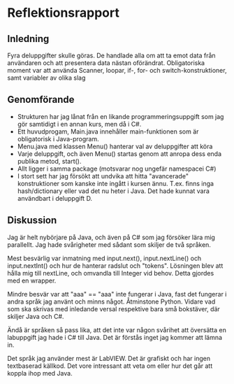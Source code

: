 Reflektionsrapport
===================

## Inledning

Fyra deluppgifter skulle göras. De handlade alla om att ta emot data från användaren och att presentera 
data nästan oförändrat. Obligatoriska moment var att använda Scanner, loopar, if-, for- och switch-konstruktioner,
samt variabler av olika slag

## Genomförande

* Strukturen har jag lånat från en likande programmeringsuppgift som jag gör samtidigt i en annan kurs, men då i C#.
* Ett huvudprogam, Main.java innehåller main-funktionen som är obligatorisk i Java-program.
* Menu.java med klassen Menu() hanterar val av deluppgifter att köra
* Varje deluppgift, och även Menu() startas genom att anropa dess enda publika metod, start(). 
* Allt ligger i samma package (motsvarar nog ungefär namespacei C#)
* I stort sett har jag försökt att undvika att hitta "avancerade" konstruktioner som kanske inte ingått i kursen ännu. 
T.ex. finns inga hash/dictionary eller vad det nu heter i Java. Det hade kunnat vara användbart i deluppgift D.

## Diskussion
Jag är helt nybörjare på Java, och även på C# som jag försöker lära mig parallellt. Jag hade svårigheter med sådant 
som skiljer de två språken. 

Mest besvärlig var inmatning med input.next(), input.nextLine() och input.nextInt() och hur
de hanterar radslut och "tokens".  Lösningen blev att hålla mig till nextLine, och omvandla till Integer vid behov.
Detta gjordes med en wrapper. 

Mindre besvär var att "aaa" == "aaa" inte fungerar i Java, fast det fungerar i andra språk jag använt och minns något.
Åtminstone Python. Vidare vad som ska skrivas med inledande versal respektive bara små bokstäver, där skiljer Java och 
C#.

Ändå är språken så pass lika, att det inte var någon svårihet att översätta en labuppgift jag hade i C# till Java. 
Det är förstås inget jag kommer att lämna in.

Det språk jag använder mest är LabVIEW. Det är grafiskt och har ingen textbaserad källkod. Det vore intressant att
veta om eller hur det går att koppla ihop med Java.

